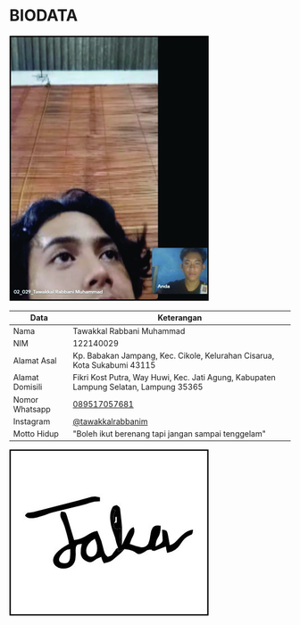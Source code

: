 # BIODATA

![Foto](029_foto.jpg)

| Data            | Keterangan |
| --------------- | ------------- |
| Nama            | Tawakkal Rabbani Muhammad |
| NIM             | 122140029 |
| Alamat Asal     | Kp. Babakan Jampang, Kec. Cikole, Kelurahan Cisarua, Kota Sukabumi 43115 |
| Alamat Domisili | Fikri Kost Putra, Way Huwi, Kec. Jati Agung, Kabupaten Lampung Selatan, Lampung 35365 |
| Nomor Whatsapp  | [089517057681](https://wa.me/+6289517057681) |
| Instagram       | [@tawakkalrabbanim](https://instagram.com/tawakkalrabbanim) |
| Motto Hidup     | "Boleh ikut berenang tapi jangan sampai tenggelam" |

![TTD](029_ttd.jpg)
